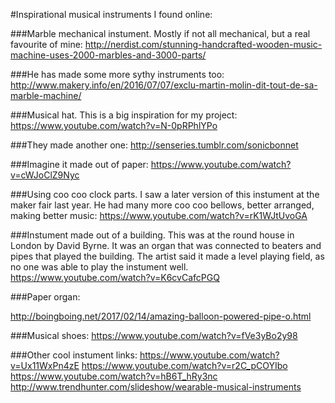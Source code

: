 #Inspirational musical instruments I found online:

###Marble mechanical instument. Mostly if not all mechanical, but a real favourite of mine:
http://nerdist.com/stunning-handcrafted-wooden-music-machine-uses-2000-marbles-and-3000-parts/

###He has made some more sythy instruments too:
http://www.makery.info/en/2016/07/07/exclu-martin-molin-dit-tout-de-sa-marble-machine/

###Musical hat. This is a big inspiration for my project:
https://www.youtube.com/watch?v=N-0pRPhlYPo

###They made another one:
http://senseries.tumblr.com/sonicbonnet

###Imagine it made out of paper:
https://www.youtube.com/watch?v=cWJoClZ9Nyc

###Using coo coo clock parts. I saw a later version of this instument at the maker fair last year. He had many more coo coo bellows, 
better arranged, making better music:
https://www.youtube.com/watch?v=rK1WJtUvoGA

###Instument made out of a building. This was at the round house in London by David Byrne. It was an organ that was connected to beaters and 
pipes that played the building. The artist said it made a level playing field, as no one was able to play the instument well. 
https://www.youtube.com/watch?v=K6cvCafcPGQ

###Paper organ:

http://boingboing.net/2017/02/14/amazing-balloon-powered-pipe-o.html

###Musical shoes:
https://www.youtube.com/watch?v=fVe3yBo2y98

###Other cool instument links:
https://www.youtube.com/watch?v=Ux11WxPn4zE
https://www.youtube.com/watch?v=r2C_pCOYIbo
https://www.youtube.com/watch?v=hB6T_hRy3nc
http://www.trendhunter.com/slideshow/wearable-musical-instruments
